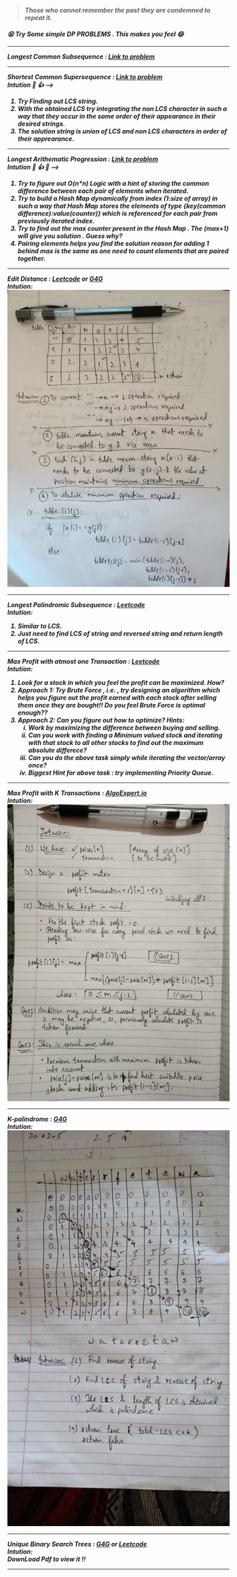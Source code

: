 <link rel="stylesheet" href="https://cdnjs.cloudflare.com/ajax/libs/materialize/1.0.0/css/materialize.min.css">
<blockquote> <strong> <i> Those who cannot remember the past they are condemned to repeat it.<i></strong> </blockquote>

<h5><strong> 😫 <i> Try Some simple DP PROBLEMS . This makes you feel 😄  <i> <strong> <h5>
<hr>
    <strong>Longest Common Subsequence : </strong><a href="https://leetcode.com/problems/longest-common-subsequence/">Link to problem</a>
<hr>
    <strong>Shortest Common Supersequence : </strong><a href="https://leetcode.com/problems/shortest-common-supersequence/">Link to problem</a>
    <br>
    Intution 🤔 👍 --> <br>
    <ol>
            <li>Try Finding out LCS string.
            <li>With the obtained LCS try integrating the non LCS character in such a way that they occur in the same order of their appearance in their desired strings.
            <li>The solution string is union of LCS and non LCS characters in order of their apprearance. 
    </ol>
<hr>
    <strong>Longest Arithematic Progression : </strong><a href="https://practice.geeksforgeeks.org/problems/longest-arithmetic-progression/0">Link to problem</a>
    <br>
    Intution 🤔 👍 💯 --> <br>
    <ol>
            <li>Try to figure out O(n*n) Logic with a hint of storing the common difference between each pair of elements when iterated. 
            <li>Try to build a Hash Map dynamically from index (1:size of array) in such a way that Hash Map stores the elements of type {key(common difference):value(counter)} which is referenced for each pair from previously iterated index.
            <li>Try to find out the max counter present in the Hash Map . The (max+1) will give you solution . Guess why?
            <li>Pairing elements helps you find the solution reason for adding 1 behind max is the same as one need to count elements that are paired together. 
    </ol>
<hr>
    <strong>Edit Distance : </strong><a href ="https://leetcode.com/problems/edit-distance/">Leetcode</a> or <a href="https://practice.geeksforgeeks.org/problems/edit-distance/0">G4G</a>
    <br>Intution:<br>
    <div style="text-align:center">    
    <img class='responsive-img' src="./images/editDistance.jpeg" width="600px">
    </div>
<hr>
    <strong>Longest Palindromic Subsequence : </strong><a href ="https://leetcode.com/problems/longest-palindromic-subsequence/">Leetcode</a> 
    <br>Intution:<br>
   <ol>
            <li>Similar to LCS.</li>
            <li>Just need to find LCS of string and reversed string and return length of LCS.</li> 
    </ol>

<hr>
    <strong>Max Profit with atmost one Transaction : </strong><a href ="https://leetcode.com/problems/best-time-to-buy-and-sell-stock/">Leetcode</a> 
    <br>Intution:<br>
   <ol>
            <li>Look for a stock in which you feel the profit can be maximized. How?</li>
            <li>Approach 1: Try Brute Force , i.e. , try designing an algorithm which helps you figure out the profit earned with each stock after selling them once they are bought!! Do you feel Brute Force is optimal enough??</li>
            <li>Approach 2: Can you figure out how to optimize? Hints: <br>
                <ol type='i'>
                        <li>Work by maximizing the difference between buying and selling.</li>
                        <li>Can you work with finding a Minimum valued stock and iterating with that stock to all other stocks to find out the maximum absolute differece? </li>
                        <li>Can you do the above task simply while iterating the vector/array once?</li>
                        <li>Biggest Hint for above task : try implementing Priority Queue.</li>
                </ol>
            </li> 
    </ol>


<hr>
    <strong>Max Profit with K Transactions : </strong><a href ="https://www.algoexpert.io/questions/Max%20Profit%20With%20K%20Transactions">AlgoExpert.io</a> 
    <br>Intution:<br>
    <img src='./images/Max Profit with K Transactions.jpeg' class='responsive-img' width="600px">
<hr>
        <strong>K-palindrome : </strong><a href ="https://practice.geeksforgeeks.org/problems/k-palindrome/1">G4G</a> 
        <br>Intution:<br>
        <img src='./images/k-palindrome.jpeg' class='responsive-img' width="600px">
<hr>
        <strong>Unique Binary Search Trees : </strong><a href ="https://practice.geeksforgeeks.org/problems/unique-bsts/0">G4G</a> or <a href='https://leetcode.com/problems/unique-binary-search-trees/'>Leetcode</a> 
        <br>Intution:<br>
        <object data='./pdf/uniqueBSTwithCatlanNumbers.pdf' type='application/pdf' width='100%' height='100%'>DownLoad Pdf to view it !!</object>
<hr>